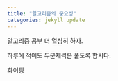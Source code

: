 ```yaml
---
title: "알고리즘의 중요성"
categories: jekyll update
---
```


알고리즘 공부 더 열심히 하자.

하루에 적어도 두문제씩은 풀도록 합시다.

화이팅
